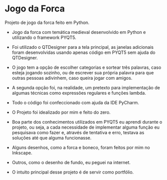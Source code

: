 # Jogo da Forca


Projeto de jogo da forca feito em Python.

- Jogo da forca com temática medieval desenvolvido em Python e utilizando o framework PYQT5.

- Foi utilizado o QTDesigner para a tela principal, as janelas adicionais foram desenvolvidas usando apenas código em PYQT5 sem ajuda do QTDesigner.

- O jogo tem a opção de escolher categorias e sortear três palavras, caso esteja jogando sozinho, ou de escrever sua própria palavra para que outras pessoas adivinhem, caso queira jogar com amigos.

- A segunda opção foi, na realidade, um pretexto para implementação de algumas técnicas como expressões regulares e funções lambda.

- Todo o código foi confeccionado com ajuda da IDE PyCharm.

- O Projeto foi idealizado por mim e feito do zero.

- Boa parte dos conhecimentos utilizados em PYQT5 eu aprendi durante o projeto, ou seja, a cada necessidade de implementar alguma função eu pesquisava como fazer e, através de tentativa e erro, testava as soluções até que alguma funcionasse.

- Alguns desenhos, como a forca e boneco, foram feitos por mim no Inkscape.

- Outros, como o desenho de fundo, eu peguei na internet.

- O intuito principal desse projeto é de servir como portfólio.

